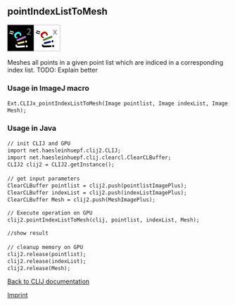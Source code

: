 ## pointIndexListToMesh
![Image](images/mini_clij2_logo.png)![Image](images/mini_clijx_logo.png)

Meshes all points in a given point list which are indiced in a corresponding index list. TODO: Explain better

### Usage in ImageJ macro
```
Ext.CLIJx_pointIndexListToMesh(Image pointlist, Image indexList, Image Mesh);
```


### Usage in Java
```
// init CLIJ and GPU
import net.haesleinhuepf.clij2.CLIJ;
import net.haesleinhuepf.clij.clearcl.ClearCLBuffer;
CLIJ2 clij2 = CLIJ2.getInstance();

// get input parameters
ClearCLBuffer pointlist = clij2.push(pointlistImagePlus);
ClearCLBuffer indexList = clij2.push(indexListImagePlus);
ClearCLBuffer Mesh = clij2.push(MeshImagePlus);
```

```
// Execute operation on GPU
clij2.pointIndexListToMesh(clij, pointlist, indexList, Mesh);
```

```
//show result

// cleanup memory on GPU
clij2.release(pointlist);
clij2.release(indexList);
clij2.release(Mesh);
```


[Back to CLIJ documentation](https://clij.github.io/)

[Imprint](https://clij.github.io/imprint)
